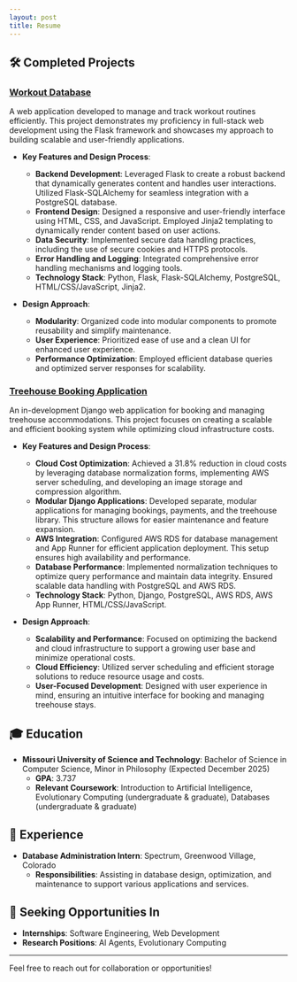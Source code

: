 ```yaml
---
layout: post
title: Resume
---
```

## 🛠️ Completed Projects

### [Workout Database](https://github.com/carsontkempf/WorkoutDatabase)

A web application developed to manage and track workout routines efficiently. This project demonstrates my proficiency in full-stack web development using the Flask framework and showcases my approach to building scalable and user-friendly applications.

- **Key Features and Design Process**:
  - **Backend Development**: Leveraged Flask to create a robust backend that dynamically generates content and handles user interactions. Utilized Flask-SQLAlchemy for seamless integration with a PostgreSQL database.
  - **Frontend Design**: Designed a responsive and user-friendly interface using HTML, CSS, and JavaScript. Employed Jinja2 templating to dynamically render content based on user actions.
  - **Data Security**: Implemented secure data handling practices, including the use of secure cookies and HTTPS protocols.
  - **Error Handling and Logging**: Integrated comprehensive error handling mechanisms and logging tools.
  - **Technology Stack**: Python, Flask, Flask-SQLAlchemy, PostgreSQL, HTML/CSS/JavaScript, Jinja2.

- **Design Approach**:
  - **Modularity**: Organized code into modular components to promote reusability and simplify maintenance.
  - **User Experience**: Prioritized ease of use and a clean UI for enhanced user experience.
  - **Performance Optimization**: Employed efficient database queries and optimized server responses for scalability.

### [Treehouse Booking Application](https://github.com/carsontkempf/RootsInnPlanning)

An in-development Django web application for booking and managing treehouse accommodations. This project focuses on creating a scalable and efficient booking system while optimizing cloud infrastructure costs.

- **Key Features and Design Process**:
  - **Cloud Cost Optimization**: Achieved a 31.8% reduction in cloud costs by leveraging database normalization forms, implementing AWS server scheduling, and developing an image storage and compression algorithm.
  - **Modular Django Applications**: Developed separate, modular applications for managing bookings, payments, and the treehouse library. This structure allows for easier maintenance and feature expansion.
  - **AWS Integration**: Configured AWS RDS for database management and App Runner for efficient application deployment. This setup ensures high availability and performance.
  - **Database Performance**: Implemented normalization techniques to optimize query performance and maintain data integrity. Ensured scalable data handling with PostgreSQL and AWS RDS.
  - **Technology Stack**: Python, Django, PostgreSQL, AWS RDS, AWS App Runner, HTML/CSS/JavaScript.

- **Design Approach**:
  - **Scalability and Performance**: Focused on optimizing the backend and cloud infrastructure to support a growing user base and minimize operational costs.
  - **Cloud Efficiency**: Utilized server scheduling and efficient storage solutions to reduce resource usage and costs.
  - **User-Focused Development**: Designed with user experience in mind, ensuring an intuitive interface for booking and managing treehouse stays.

## 🎓 Education

- **Missouri University of Science and Technology**: Bachelor of Science in Computer Science, Minor in Philosophy (Expected December 2025)
  - **GPA**: 3.737
  - **Relevant Coursework**: Introduction to Artificial Intelligence, Evolutionary Computing (undergraduate & graduate), Databases (undergraduate & graduate)

## 💼 Experience

- **Database Administration Intern**: Spectrum, Greenwood Village, Colorado
  - **Responsibilities**: Assisting in database design, optimization, and maintenance to support various applications and services.

## 🎯 Seeking Opportunities In

- **Internships**: Software Engineering, Web Development
- **Research Positions**: AI Agents, Evolutionary Computing

---

Feel free to reach out for collaboration or opportunities!

